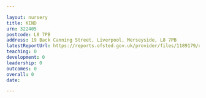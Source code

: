 ```yaml
---

layout: nursery
title: KIND
urn: 322405
postcode: L8 7PB
address: 19 Back Canning Street, Liverpool, Merseyside, L8 7PB
latestReportUrl: https://reports.ofsted.gov.uk/provider/files/1189179/urn/322405.pdf
teaching: 0
development: 0
leadership: 0
outcomes: 0
overall: 0
date: 

---
```

